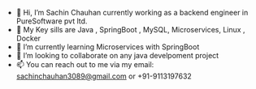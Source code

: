 - 👋 Hi, I’m Sachin Chauhan currently working as a backend engineer in PureSoftware pvt ltd.
- 👀 My Key sills are Java , SpringBoot , MySQL, Microservices, Linux , Docker
- 🌱 I’m currently learning Microservices with SpringBoot
- 💞️ I’m looking to collaborate on any java develpoment project
- 📫 You can reach out to me via my email: sachinchauhan3089@gmail.com or +91-9113197632


